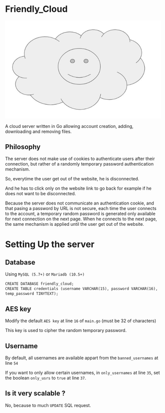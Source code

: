 # Friendly_Cloud

![logo.jpg](static/logo.jpg)

A cloud server written in Go allowing account creation, adding, downloading and removing files.

## Philosophy

The server does not make use of cookies to authenticate users after their connection, but rather of a randomly temporary password authentication mechanism. 

So, everytime the user get out of the website, he is disconnected.

And he has to click only on the website link to go back for example if he does not want to be disconnected.

Because the server does not communicate an authentication cookie, and that pasing a password by URL is not secure, each time the user connects to the account, a temporary random password is generated only available for next connection on the next page. When he connects to the next page, the same mechanism is applied until the user get out of the website. 

# Setting Up the server

## Database

Using `MySQL (5.7+)` or `Mariadb (10.5+)`

```
CREATE DATABASE friendly_cloud;
CREATE TABLE credentials (username VARCHAR(15), password VARCHAR(16), temp_password TINYTEXT);
```

## AES key

Modify the default `AES key` at line `16` of `main.go` (must be 32 of characters)

This key is used to cipher the random temporary password.

## Username

By default, all usernames are available appart from the `banned_usernames` at line `54`

If you want to only allow certain usernames, in `only_usernames` at line `35`, set the boolean `only_usrs` to `true` at line `37`.

## Is it very scalable ?

No, because to much `UPDATE` SQL request.




